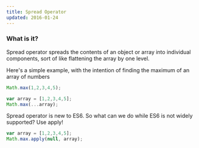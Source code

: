 ```yaml
---
title: Spread Operator
updated: 2016-01-24
---
```


### What is it?

Spread operator spreads the contents of an object or array into individual components, sort of like flattening the array by one level.

Here's a simple example, with the intention of finding the maximum of an array of numbers

```javascript
Math.max(1,2,3,4,5);

var array = [1,2,3,4,5];
Math.max(...array);
```

Spread operator is new to ES6. So what can we do while ES6 is not widely supported? Use apply!

```javascript
var array = [1,2,3,4,5];
Math.max.apply(null, array);
```
